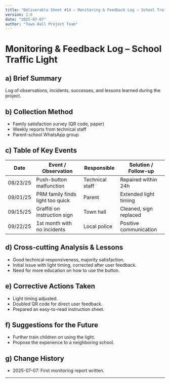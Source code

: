 ```yaml
---
title: "Deliverable Sheet #14 – Monitoring & Feedback Log – School Traffic Light"
version: 1.0
date: "2025-07-07"
author: "Town Hall Project Team"
---
```


# Monitoring & Feedback Log – School Traffic Light

## a) Brief Summary

Log of observations, incidents, successes, and lessons learned during the project.

## b) Collection Method

- Family satisfaction survey (QR code, paper)
- Weekly reports from technical staff
- Parent-school WhatsApp group

## c) Table of Key Events

| Date     | Event / Observation              | Responsible     | Solution / Follow-up   |
| -------- | -------------------------------- | --------------- | ---------------------- |
| 08/23/25 | Push-button malfunction          | Technical staff | Repaired within 24h    |
| 09/01/25 | PRM family finds light too quick | Parent          | Extended light timing  |
| 09/15/25 | Graffiti on instruction sign     | Town hall       | Cleaned, sign replaced |
| 09/22/25 | 1st month with no incidents      | Local police    | Positive communication |

## d) Cross-cutting Analysis & Lessons

- Good technical responsiveness, majority satisfaction.
- Initial issue with light timing, corrected after user feedback.
- Need for more education on how to use the button.

## e) Corrective Actions Taken

- Light timing adjusted.
- Doubled QR code for direct user feedback.
- Prepared an easy-to-read instruction sheet.

## f) Suggestions for the Future

- Further train children on using the light.
- Propose the experience to a neighboring school.

## g) Change History

- 2025-07-07: First monitoring report written.

---
